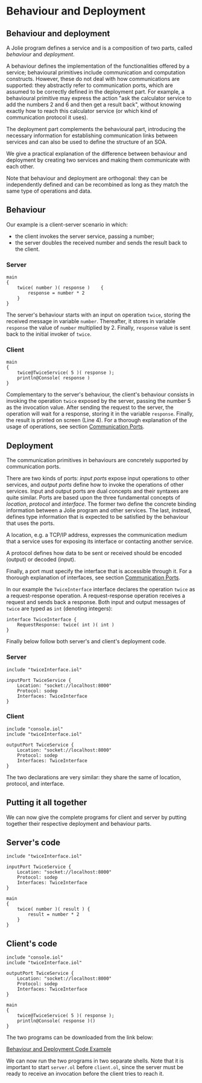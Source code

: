 # Behaviour and Deployment

## Behaviour and deployment

A Jolie program defines a service and is a composition of two parts, called _behaviour_ and _deployment_.

A behaviour defines the implementation of the functionalities offered by a service; behavioural primitives include communication and computation constructs. However, these do not deal with how communications are supported: they abstractly refer to communication ports, which are assumed to be correctly defined in the deployment part. For example, a behavioural primitive may express the action "ask the calculator service to add the numbers 2 and 6 and then get a result back", without knowing exactly how to reach this calculator service \(or which kind of communication protocol it uses\).

The deployment part complements the behavioural part, introducing the necessary information for establishing communication links between services and can also be used to define the structure of an SOA.

We give a practical explanation of the difference between behaviour and deployment by creating two services and making them communicate with each other.

Note that behaviour and deployment are orthogonal: they can be independently defined and can be recombined as long as they match the same type of operations and data.

## Behaviour

Our example is a client-server scenario in which:

* the client invokes the server service, passing a number;
* the server doubles the received number and sends the result back to the client.

### Server

```text
main 
{
    twice( number )( response )    {
        response = number * 2
    }
}
```

The server's behaviour starts with an input on operation `twice`, storing the received message in variable `number`. Thereafter, it stores in variable `response` the value of `number` multiplied by 2. Finally, `response` value is sent back to the initial invoker of `twice`.

### Client

```text
main 
{
    twice@TwiceService( 5 )( response );
    println@Console( response )
}
```

Complementary to the server's behaviour, the client's behaviour consists in invoking the operation `twice` exposed by the server, passing the number 5 as the invocation value. After sending the request to the server, the operation will wait for a response, storing it in the variable `response`. Finally, the result is printed on screen \(Line 4\). For a thorough explanation of the usage of operations, see section [Communication Ports](/docs/basics/communication_ports).

## Deployment

The communication primitives in behaviours are concretely supported by communication ports.

There are two kinds of ports: _input ports_ expose input operations to other services, and _output ports_ define how to invoke the operations of other services. Input and output ports are dual concepts and their syntaxes are quite similar. Ports are based upon the three fundamental concepts of _location_, _protocol_ and _interface_. The former two define the concrete binding information between a Jolie program and other services. The last, instead, defines type information that is expected to be satisfied by the behaviour that uses the ports.

A location, e.g. a TCP/IP address, expresses the communication medium that a service uses for exposing its interface or contacting another service.

A protocol defines how data to be sent or received should be encoded \(output\) or decoded \(input\).

Finally, a port must specify the interface that is accessible through it. For a thorough explanation of interfaces, see section [Communication Ports](/docs/basics/communication_ports).

In our example the `TwiceInterface` interface declares the operation `twice` as a request-response operation. A request-response operation receives a request and sends back a response. Both input and output messages of `twice` are typed as `int` \(denoting integers\):

```text
interface TwiceInterface { 
    RequestResponse: twice( int )( int ) 
}
```

Finally below follow both server's and client's deployment code.

### Server

```text
include "twiceInterface.iol"

inputPort TwiceService {
    Location: "socket://localhost:8000"
    Protocol: sodep
    Interfaces: TwiceInterface
}
```

### Client

```text
include "console.iol"
include "twiceInterface.iol"

outputPort TwiceService {
    Location: "socket://localhost:8000"
    Protocol: sodep
    Interfaces: TwiceInterface
}
```

The two declarations are very similar: they share the same of location, protocol, and interface.

## Putting it all together

We can now give the complete programs for client and server by putting together their respective deployment and behaviour parts.

## Server's code

```text
include "twiceInterface.iol"

inputPort TwiceService {
    Location: "socket://localhost:8000"
    Protocol: sodep
    Interfaces: TwiceInterface
}

main
{
    twice( number )( result ) {
        result = number * 2
    }
}
```

## Client's code

```text
include "console.iol"
include "twiceInterface.iol"

outputPort TwiceService {
    Location: "socket://localhost:8000"
    Protocol: sodep
    Interfaces: TwiceInterface
}

main
{
    twice@TwiceService( 5 )( response );
    println@Console( response )()
}
```

The two programs can be downloaded from the link below:

[Behaviour and Deployment Code Example](/docs/getting_started/code/behaviour_and_deployment_code.zip)

We can now run the two programs in two separate shells. Note that it is important to start `server.ol` before `client.ol`, since the server must be ready to receive an invocation before the client tries to reach it.


